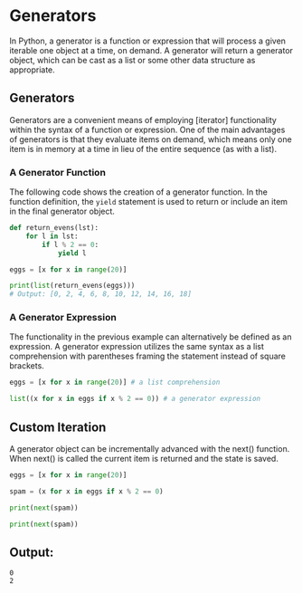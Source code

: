 # Generators
In Python, a generator is a function or expression that will process a given iterable one object at a time, on demand. A generator will return a generator object, which can be cast as a list or some other data structure as appropriate.

## Generators
Generators are a convenient means of employing [iterator] functionality within the syntax of a function or expression. One of the main advantages of generators is that they evaluate items on demand, which means only one item is in memory at a time in lieu of the entire sequence (as with a list).

### A Generator Function
The following code shows the creation of a generator function. In the function definition, the `yield` statement is used to return or include an item in the final generator object.
```py
def return_evens(lst):
    for l in lst:
        if l % 2 == 0:
            yield l

eggs = [x for x in range(20)]

print(list(return_evens(eggs)))
# Output: [0, 2, 4, 6, 8, 10, 12, 14, 16, 18]
```

### A Generator Expression
The functionality in the previous example can alternatively be defined as an expression. A generator expression utilizes the same syntax as a list comprehension with parentheses framing the statement instead of square brackets.
```py
eggs = [x for x in range(20)] # a list comprehension

list((x for x in eggs if x % 2 == 0)) # a generator expression
```

## Custom Iteration
A generator object can be incrementally advanced with the next() function. When next() is called the current item is returned and the state is saved.
```py
eggs = [x for x in range(20)]

spam = (x for x in eggs if x % 2 == 0)

print(next(spam))

print(next(spam))
```

## Output:
```baah
0
2
```